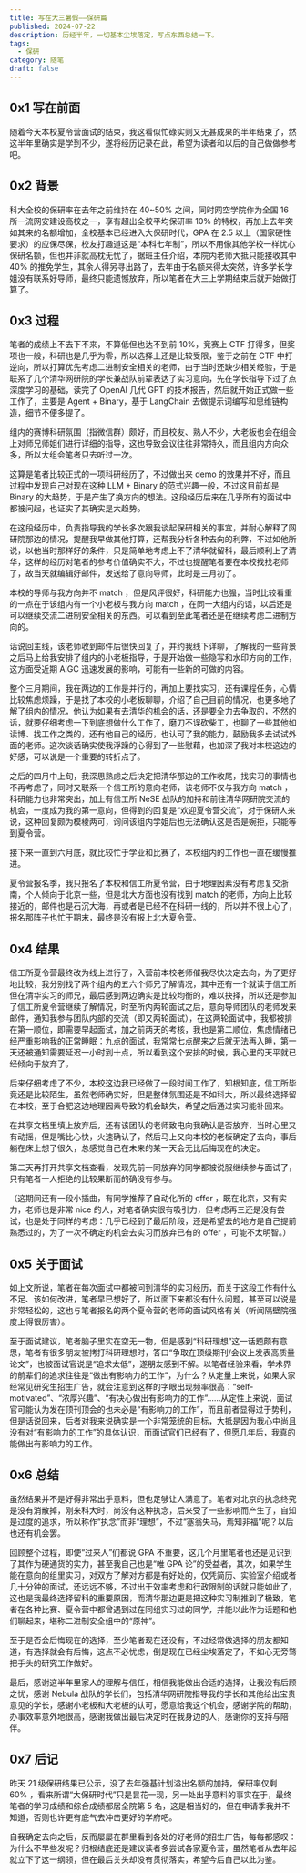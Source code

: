 ```yaml
---
title: 写在大三暑假——保研篇
published: 2024-07-22
description: 历经半年，一切基本尘埃落定，写点东西总结一下。
tags:
  - 保研
category: 随笔
draft: false
---
```

## 0x1 写在前面
随着今天本校夏令营面试的结束，我这看似忙碌实则又无甚成果的半年结束了，然这半年里确实是学到不少，遂将经历记录在此，希望为读者和以后的自己做做参考吧。

## 0x2 背景
科大全校的保研率在去年之前维持在 40~50% 之间，同时网空学院作为全国 16 所一流网安建设高校之一，享有超出全校平均保研率 10% 的特权，再加上去年突如其来的名额增加，全校基本已经进入大保研时代，GPA 在 2.5 以上（国家硬性要求）的应保尽保，校友打趣道这是“本科七年制”，所以不用像其他学校一样忧心保研名额，但也并非就高枕无忧了，据班主任介绍，本院内老师大抵只能接收其中 40% 的推免学生，其余人得另寻出路了，去年由于名额来得太突然，许多学长学姐没有联系好导师，最终只能遗憾放弃，所以笔者在大三上学期结束后就开始做打算了。

## 0x3 过程
笔者的成绩上不去下不来，不算低但也达不到前 10%，竞赛上 CTF 打得多，但奖项也一般，科研也是几乎为零，所以选择上还是比较受限，鉴于之前在 CTF 中打逆向，所以打算优先考虑二进制安全相关的老师，由于当时还缺少相关经验，于是联系了几个清华网研院的学长兼战队前辈表达了实习意向，先在学长指导下过了点深度学习的基础，读完了 OpenAI 几代 GPT 的技术报告，然后就开始正式做一些工作了，主要是 Agent + Binary，基于 LangChain 去做提示词编写和思维链构造，细节不便多提了。

组内的赛博科研氛围（指微信群）颇好，而且校友、熟人不少，大老板也会在组会上对师兄师姐们进行详细的指导，这也导致会议往往非常持久，而且组内方向众多，所以大组会笔者只去听过一次。

这算是笔者比较正式的一项科研经历了，不过做出来 demo 的效果并不好，而且过程中发现自己对现在这种 LLM + Binary 的范式兴趣一般，不过这目前却是 Binary 的大趋势，于是产生了换方向的想法。这段经历后来在几乎所有的面试中都被问起，也证实了其确实是大趋势。

在这段经历中，负责指导我的学长多次跟我谈起保研相关的事宜，并耐心解释了网研院那边的情况，提醒我早做其他打算，还帮我分析各种去向的利弊，不过如他所说，以他当时那样好的条件，只是简单地考虑上不了清华就留科，最后顺利上了清华，这样的经历对笔者的参考价值确实不大，不过也提醒笔者要在本校找找老师了，故当天就编辑好邮件，发送给了意向导师，此时是三月初了。

本校的导师与我方向并不 match ，但是风评很好，科研能力也强，当时比较看重的一点在于该组内有一个小老板与我方向 match ，在同一大组内的话，以后还是可以继续交流二进制安全相关的东西。可以看到至此笔者还是在继续考虑二进制方向的。

话说回主线，该老师收到邮件后很快回复了，并约我线下详聊，了解我的一些背景之后马上给我安排了组内的小老板指导，于是开始做一些隐写和水印方向的工作，这方面受近期 AIGC 迅速发展的影响，可能有一些新的可做的内容。

整个三月期间，我在两边的工作是并行的，再加上要找实习，还有课程任务，心情比较焦虑烦躁，于是找了本校的小老板聊聊，介绍了自己目前的情况，也更多地了解了组内的情况，他认为如果有去清华的机会的话，还是要全力去争取的，不然的话，就要仔细考虑一下到底想做什么工作了，磨刀不误砍柴工，也聊了一些其他如读博、找工作之类的，还有他自己的经历，也认可了我的能力，鼓励我多去试试外面的老师。这次谈话确实使我浮躁的心得到了一些慰藉，也加深了我对本校这边的好感，可以说是一个重要的转折点了。

之后的四月中上旬，我深思熟虑之后决定把清华那边的工作收尾，找实习的事情也不再考虑了，同时又联系一个信工所的意向老师，该老师不仅与我方向 match ，科研能力也非常突出，加上有信工所 NeSE 战队的加持和前往清华网研院交流的机会，一度成为我的第一意向，但得到的回复是“欢迎夏令营交流”，对于保研人来说，这种回复颇为模棱两可，询问该组内学姐后也无法确认这是否是婉拒，只能等到夏令营。

接下来一直到六月底，就比较忙于学业和比赛了，本校组内的工作也一直在缓慢推进。

夏令营报名季，我只报名了本校和信工所夏令营，由于地理因素没有考虑复交浙南，个人倾向于北京一些，但是北大方面也没有找到 match 的老师，方向上比较接近的，邮件也是石沉大海，再或者是已经不在科研一线的，所以并不很上心了，报名那阵子也忙于期末，最终是没有报上北大夏令营。

## 0x4 结果
信工所夏令营最终改为线上进行了，入营前本校老师催我尽快决定去向，为了更好地比较，我分别找了两个组内的五六个师兄了解情况，其中还有一个就读于信工所但在清华实习的师兄，最后感到两边确实是比较均衡的，难以抉择，所以还是参加了信工所夏令营继续了解情况，时至所内两轮面试之后，意向导师团队的老师发来邮件，通知我参与团队内部的交流（即又两轮面试），在这两轮面试中，我都被排在第一顺位，即需要早起面试，加之前两天的考核，我也是第二顺位，焦虑情绪已经严重影响我的正常睡眠：九点的面试，我常常七点醒来之后就无法再入睡，第一天还被通知需要延迟一小时到十点，所以看到这个安排的时候，我心里的天平就已经倾向于放弃了。

后来仔细考虑了不少，本校这边我已经做了一段时间工作了，知根知底，信工所毕竟还是比较陌生，虽然老师确实好，但是整体氛围还是不如科大，所以最终选择留在本校，至于合肥这边地理因素导致的机会缺失，希望之后通过实习能补回来。

在共享文档里填上放弃后，还有该团队的老师致电向我确认是否放弃，当时心里又有动摇，但是嘴比心快，火速确认了，然后马上又向本校的老板确定了去向，事后躺在床上想了很久，总感觉自己在未来的某一天会无比后悔现在的决定。

第二天再打开共享文档查看，发现先前一同放弃的同学都被说服继续参与面试了，只有笔者一人拒绝的比较果断而的确没有参与。

（这期间还有一段小插曲，有同学推荐了自动化所的 offer ，既在北京，又有实力，老师也是非常 nice 的人，对笔者确实很有吸引力，但考虑再三还是没有尝试，也是处于同样的考虑：几乎已经到了最后阶段，还是希望去的地方是自己提前熟悉过的，为了一次不确定的机会去实习而放弃已有的 offer ，可能不太明智。）

## 0x5 关于面试
如上文所说，笔者在每次面试中都被问到清华的实习经历，而关于这段工作有什么不足、该如何改进，笔者早已想好了，所以面下来都没有什么问题，甚至可以说是非常轻松的，这也与笔者报名的两个夏令营的老师的面试风格有关（听闻隔壁院强度上得很厉害）。

至于面试建议，笔者脑子里实在空无一物，但是感到“科研理想”这一话题颇有意思，笔者有很多朋友被拷打科研理想时，答曰“争取在顶级期刊/会议上发表高质量论文”，也被面试官说是“追求太低”，遂朋友感到不解。以笔者经验来看，学术界的前辈们的追求往往是“做出有影响力的工作”，为什么？从定量上来说，如果大家经常见研究生招生广告，就会注意到这样的字眼出现频率很高：“self-motivated”、“浓厚兴趣”、“有决心做出有影响力的工作”......从定性上来说，面试官可能认为发在顶刊顶会的也未必是“有影响力的工作”，而且前者显得过于势利，但是话说回来，后者对我来说确实是一个非常笼统的目标，大抵是因为我心中尚且没有对“有影响力的工作”的具体认识，而面试官们已经有了，但愿几年后，我真的能做出有影响力的工作。


## 0x6 总结
虽然结果并不是好得非常出乎意料，但也足够让人满意了。笔者对北京的执念终究是没有消散掉，刚来科大时，尚没有这种执念，后来受了一些影响而产生了，自知是过度的追求，所以称作“执念”而非“理想”，不过“塞翁失马，焉知非福”呢？以后也还有机会罢。

回顾整个过程，即使“过来人”们都说 GPA 不重要，这几个月里笔者也还是见识到了其作为硬通货的实力，甚至我自己也是“唯 GPA 论”的受益者，其次，如果学生能在意向的组里实习，对双方了解对方都是有好处的，仅凭简历、实验室介绍或者几十分钟的面试，还远远不够，不过出于效率考虑和行政限制的话就只能如此了，这也是我最终选择留科的重要原因，而清华那边更是把这种实习制推到了极致，笔者在各种比赛、夏令营中都曾遇到过在同组实习过的同学，并能以此作为话题和他们聊起来，堪称二进制安全组中的“原神”。

至于是否会后悔现在的选择，至少笔者现在还没有，不过经常做选择的朋友都知道，有选择就会有后悔，这点不必忧虑，倒是现在已经尘埃落定了，不如心无旁骛把手头的研究工作做好。

最后，感谢这半年里家人的理解与信任，相信我能做出合适的选择，让我没有后顾之忧，感谢 Nebula 战队的学长们，包括清华网研院指导我的学长和其他给出宝贵意见的学长，感谢小老板和大老板的认可，愿意给我这个机会，感谢学院的帮助，办事效率意外地很高，感谢我做出最后决定时在我身边的人，感谢你的支持与陪伴。

## 0x7 后记
昨天 21 级保研结果已公示，没了去年强基计划溢出名额的加持，保研率仅剩 60% ，看来所谓“大保研时代”只是昙花一现，另一处出乎意料的事实在于，最终笔者的学习成绩和综合成绩都居全院第 5 名，这是相当好的，但在申请季我并不知道，否则也许更有底气去冲击更好的学府吧。

自我确定去向之后，反而屡屡在群里看到各处的好老师的招生广告，每每都感叹：为什么不早些发呢？归根结底还是建议读者多尝试各家夏令营，虽然笔者从去年起就立下了这一纲领，但在最后关头却没有贯彻落实，希望今后自己以此为鉴。



